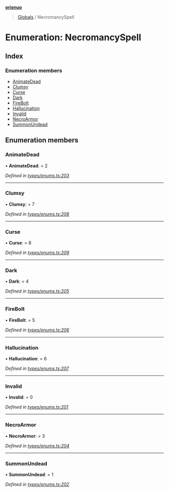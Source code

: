 **[orionuo](../README.md)**

> [Globals](../globals.md) / NecromancySpell

# Enumeration: NecromancySpell

## Index

### Enumeration members

* [AnimateDead](necromancyspell.md#animatedead)
* [Clumsy](necromancyspell.md#clumsy)
* [Curse](necromancyspell.md#curse)
* [Dark](necromancyspell.md#dark)
* [FireBolt](necromancyspell.md#firebolt)
* [Hallucination](necromancyspell.md#hallucination)
* [Invalid](necromancyspell.md#invalid)
* [NecroArmor](necromancyspell.md#necroarmor)
* [SummonUndead](necromancyspell.md#summonundead)

## Enumeration members

### AnimateDead

•  **AnimateDead**:  = 2

*Defined in [types/enums.ts:203](https://github.com/msviha/orionuo/blob/5f19aed/src/types/enums.ts#L203)*

___

### Clumsy

•  **Clumsy**:  = 7

*Defined in [types/enums.ts:208](https://github.com/msviha/orionuo/blob/5f19aed/src/types/enums.ts#L208)*

___

### Curse

•  **Curse**:  = 8

*Defined in [types/enums.ts:209](https://github.com/msviha/orionuo/blob/5f19aed/src/types/enums.ts#L209)*

___

### Dark

•  **Dark**:  = 4

*Defined in [types/enums.ts:205](https://github.com/msviha/orionuo/blob/5f19aed/src/types/enums.ts#L205)*

___

### FireBolt

•  **FireBolt**:  = 5

*Defined in [types/enums.ts:206](https://github.com/msviha/orionuo/blob/5f19aed/src/types/enums.ts#L206)*

___

### Hallucination

•  **Hallucination**:  = 6

*Defined in [types/enums.ts:207](https://github.com/msviha/orionuo/blob/5f19aed/src/types/enums.ts#L207)*

___

### Invalid

•  **Invalid**:  = 0

*Defined in [types/enums.ts:201](https://github.com/msviha/orionuo/blob/5f19aed/src/types/enums.ts#L201)*

___

### NecroArmor

•  **NecroArmor**:  = 3

*Defined in [types/enums.ts:204](https://github.com/msviha/orionuo/blob/5f19aed/src/types/enums.ts#L204)*

___

### SummonUndead

•  **SummonUndead**:  = 1

*Defined in [types/enums.ts:202](https://github.com/msviha/orionuo/blob/5f19aed/src/types/enums.ts#L202)*
